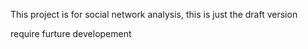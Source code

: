 This project is for social network analysis, this is just the draft version

require furture developement